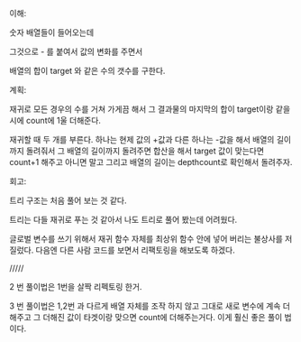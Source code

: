 이해:

숫자 배열들이 들어오는데

그것으로 - 를 붙여서 값의 변화를 주면서

배열의 합이 target 와 같은 수의 갯수를 구한다.

계획:

재귀로 모든 경우의 수를 거쳐 가게끔 해서 그 결과물의 마지막의 합이 target이랑 같을 시에 count에 1울 더해준다.

재귀할 때 두 개를 부른다. 하나는 현제 값의 +값과 다른 하나는 -값을 해서 배열의 길이까지 돌려줘서 그 배열의 길이까지 돌려주면 합산을 해서 target 값이 맞는다면 count+1 해주고 아니면 말고 그리고 배열의 길이는 depthcount로 확인해서 돌려주자.

회고:

트리 구조는 처음 풀어 보는 것 같다. 

트리는 다들 재귀로 푸는 것 같아서 나도 트리로 풀어 봤는데 어려웠다.

글로벌 변수를 쓰기 위해서 재귀 함수 자체를 최상위 함수 안에 넣어 버리는 불상사를 저질렀다. 다음엔 다른 사람 코드를 보면서 리팩토링을 해보도록 하겠다.


/////

2 번 풀이법은 1번을 살짝 리펙토링 한거.

3 번 풀이법은 1,2번 과 다르게 배열 자체를 조작 하지 않고 그대로 새로 변수에 계속 더해주고 그 더해진 값이 타겟이랑 맞으면 count에 더해주는거다. 이게 훨신 좋은 풀이 법이다.